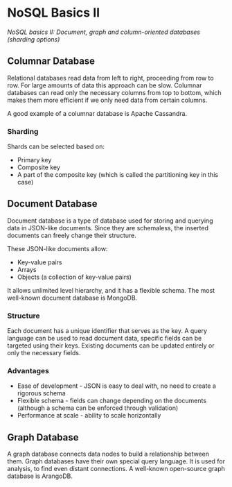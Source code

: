 # NoSQL Basics II

_NoSQL basics II: Document, graph and column-oriented databases (sharding options)_

## Columnar Database

Relational databases read data from left to right, proceeding from row to row. For large amounts of data this approach can be slow. Columnar databases can read only the necessary columns from top to bottom, which makes them more efficient if we only need data from certain columns.

A good example of a columnar database is Apache Cassandra.

### Sharding

Shards can be selected based on:

* Primary key
* Composite key
* A part of the composite key (which is called the partitioning key in this case)


## Document Database

Document database is a type of database used for storing and querying data in JSON-like documents. Since they are schemaless, the inserted documents can freely change their structure.

These JSON-like documents allow:
* Key-value pairs
* Arrays
* Objects (a collection of key-value pairs)

It allows unlimited level hierarchy, and it has a flexible schema. The most well-known document database is MongoDB.

### Structure

Each document has a unique identifier that serves as the key. A query language can be used to read document data, specific fields can be targeted using their keys. Existing documents can be updated entirely or only the necessary fields.

### Advantages

* Ease of development - JSON is easy to deal with, no need to create a rigorous schema
* Flexible schema - fields can change depending on the documents (although a schema can be enforced through validation)
* Performance at scale - ability to scale horizontally

## Graph Database

A graph database connects data nodes to build a relationship between them. Graph databases have their own special query language. It is used for analysis, to find even distant connections. A well-known open-source graph database is ArangoDB.